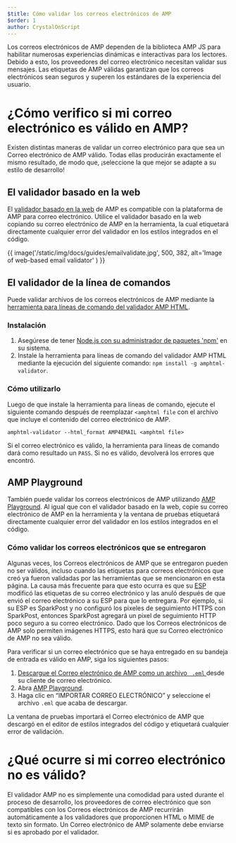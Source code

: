 ```yaml
---
$title: Cómo validar los correos electrónicos de AMP
$order: 1
author: CrystalOnScript
---
```


Los correos electrónicos de AMP dependen de la biblioteca AMP JS para habilitar numerosas experiencias dinámicas e interactivas para los lectores. Debido a esto, los proveedores del correo electrónico necesitan validar sus mensajes. Las etiquetas de AMP válidas garantizan que los correos electrónicos sean seguros y superen los estándares de la experiencia del usuario.

# ¿Cómo verifico si mi correo electrónico es válido en AMP?

Existen distintas maneras de validar un correo electrónico para que sea un Correo electrónico de AMP válido. Todas ellas producirán exactamente el mismo resultado, de modo que, ¡seleccione la que mejor se adapte a su estilo de desarrollo!

## El validador basado en la web

El [validador basado en la web](https://validator.ampproject.org/#htmlFormat=AMP4EMAIL) de AMP es compatible con la plataforma de AMP para correo electrónico. Utilice el validador basado en la web copiando su correo electrónico de AMP en la herramienta, la cual etiquetará directamente cualquier error del validador en los estilos integrados en el código.

{{ image('/static/img/docs/guides/emailvalidate.jpg', 500, 382, alt='Image of web-based email validator' ) }}

## El validador de la línea de comandos

Puede validar archivos de los correos electrónicos de AMP mediante la [herramienta para líneas de comando del validador AMP HTML](https://www.npmjs.com/package/amphtml-validator).

### Instalación

1. Asegúrese de tener [ Node.js con su administrador de paquetes 'npm'](https://docs.npmjs.com/downloading-and-installing-node-js-and-npm) en su sistema.
2. Instale la herramienta para líneas de comando del validador AMP HTML mediante la ejecución del siguiente comando: `npm install -g amphtml-validator`.

### Cómo utilizarlo

Luego de que instale la herramienta para líneas de comando, ejecute el siguiente comando después de reemplazar `<amphtml file` con el archivo que incluye el contenido del correo electrónico de AMP.

```
amphtml-validator --html_format AMP4EMAIL <amphtml file>
```

Si el correo electrónico es válido, la herramienta para líneas de comando dará como resultado un `PASS`. Si no es válido, devolverá los errores que encontró.

## AMP Playground

También puede validar los correos electrónicos de AMP utilizando [AMP Playground](https://playground.amp.dev/?runtime=amp4email). Al igual que con el validador basado en la web, copie su correo electrónico de AMP en la herramienta y la ventana de pruebas etiquetará directamente cualquier error del validador en los estilos integrados en el código.

### Cómo validar los correos electrónicos que se entregaron

Algunas veces, los Correos electrónicos de AMP que se entregaron pueden no ser válidos, incluso cuando las etiquetas para correos electrónicos que creó ya fueron validadas por las herramientas que se mencionaron en esta página. La causa más frecuente para que esto ocurra es que su [ESP](https://amp.dev/support/faq/email-support/) modificó las etiquetas de su correo electrónico y las anuló después de que envió el correo electrónico a su ESP para que lo entregara. Por ejemplo, si su ESP es SparkPost y no configuró los pixeles de seguimiento HTTPS con SparkPost, entonces SparkPost agregará un pixel de seguimiento HTTP poco seguro a su correo electrónico. Dado que los Correos electrónicos de AMP solo permiten imágenes HTTPS, esto hará que su Correo electrónico de AMP no sea válido.

Para verificar si un correo electrónico que se haya entregado en su bandeja de entrada es válido en AMP, siga los siguientes pasos:

1. [Descargue el Correo electrónico de AMP como un archivo ` .eml` ](https://www.codetwo.com/kb/export-email-to-file) desde su cliente de correo electrónico.
2. Abra [AMP Playground](https://playground.amp.dev/?runtime=amp4email).
3. Haga clic en “IMPORTAR CORREO ELECTRÓNICO” y seleccione el archivo `.eml` que acaba de descargar.

La ventana de pruebas importará el Correo electrónico de AMP que descargó en el editor de estilos integrados del código y etiquetará cualquier error de validación.

# ¿Qué ocurre si mi correo electrónico no es válido?

El validador AMP no es simplemente una comodidad para usted durante el proceso de desarrollo, los proveedores de correo electrónico que son compatibles con los Correos electrónicos de AMP recurrirán automáticamente a los validadores que proporcionen HTML o MIME de texto sin formato. Un Correo electrónico de AMP solamente debe enviarse si es aprobado por el validador.
